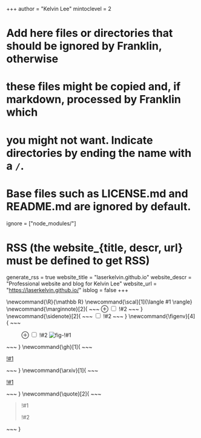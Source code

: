 <!--
Add here global page variables to use throughout your website.
-->
+++
author = "Kelvin Lee"
mintoclevel = 2

# Add here files or directories that should be ignored by Franklin, otherwise
# these files might be copied and, if markdown, processed by Franklin which
# you might not want. Indicate directories by ending the name with a `/`.
# Base files such as LICENSE.md and README.md are ignored by default.
ignore = ["node_modules/"]

# RSS (the website_{title, descr, url} must be defined to get RSS)
generate_rss = true
website_title = "laserkelvin.github.io"
website_descr = "Professional website and blog for Kelvin Lee"
website_url   = "https://laserkelvin.github.io/"
isblog = false
+++

<!--
Add here global latex commands to use throughout your pages.
-->
\newcommand{\R}{\mathbb R}
\newcommand{\scal}[1]{\langle #1 \rangle}
\newcommand{\marginnote}[2]{
    ~~~
    <label for="mn-!#1" class="margin-toggle">&#8853;</label>
    <input type="checkbox" id="mn-!#1" class="margin-toggle"/>
    <span class="marginnote">!#2</span>
    ~~~
}
\newcommand{\sidenote}[2]{
    ~~~
    <label for="sn-!#1" class="margin-toggle sidenote-number"></label>
    <input type="checkbox" id="mn-!#1" class="margin-toggle"/>
    <span class="sidenote" id="sn-!#1">!#2</span>
    ~~~
}
\newcommand{\figenv}[4]{
    ~~~
    <figure class="fullwidth">
      <label for="fig-!#1" class="margin-toggle">&#8853;</label>
      <input type="checkbox" id="mn-!#1" class="margin-toggle"/>
      <span class="marginnote">!#2</span>
      <img src="!#3" alt="fig-!#1" style="!#4">
    </figure>
    ~~~
}
\newcommand{\gh}[1]{
    ~~~
    <a href="https://github.com/!#1"><i class="fa fa-github"></i><p>!#1</p></a>
    ~~~
}
\newcommand{\arxiv}[1]{
    ~~~
    <a href="https://arxiv.org/abs/!#1"><i class="ai ai-arxiv"></i><p>!#1</p></a>
    ~~~
}
\newcommand{\quote}[2]{
    ~~~
    <div class="epigraph">
      <blockquote>
        <p>!#1<p>
        <footer>!#2</footer>
      </blockquote>
    </div>
    ~~~
}
